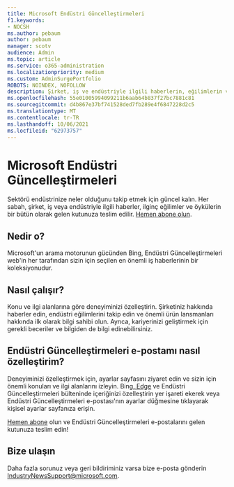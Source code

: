```yaml
---
title: Microsoft Endüstri Güncelleştirmeleri
f1.keywords:
- NOCSH
ms.author: pebaum
author: pebaum
manager: scotv
audience: Admin
ms.topic: article
ms.service: o365-administration
ms.localizationpriority: medium
ms.custom: AdminSurgePortfolio
ROBOTS: NOINDEX, NOFOLLOW
description: Şirket, iş ve endüstriyle ilgili haberlerin, eğilimlerin ve öykülerin günlük bir parçası gelen kutunuza teslim edilir.
ms.openlocfilehash: 55e01005994099211b6aab64b837f27bc7881c81
ms.sourcegitcommit: d4b867e37bf741528ded7fb289e4f6847228d2c5
ms.translationtype: MT
ms.contentlocale: tr-TR
ms.lasthandoff: 10/06/2021
ms.locfileid: "62973757"
---
```

# <a name="microsoft-industry-updates"></a>Microsoft Endüstri Güncelleştirmeleri

Sektörü  endüstrinize neler olduğunu takip etmek için güncel kalın. Her sabah, şirket, iş veya endüstriyle ilgili haberler, ilginç eğilimler ve öykülerin bir bütün olarak gelen kutunuza teslim edilir. [Hemen abone olun](https://www.bing.com/news/professional?pn=setting&mkt=en-us&asnl=1&form).

## <a name="what-is-it"></a>Nedir o?

Microsoft'un arama motorunun gücünden Bing, Endüstri Güncelleştirmeleri web'in her tarafından sizin için seçilen en önemli iş haberlerinin bir koleksiyonudur.

## <a name="how-does-it-work"></a>Nasıl çalışır?

Konu ve ilgi alanlarına göre deneyiminizi özelleştirin. Şirketiniz hakkında haberler edin, endüstri eğilimlerini takip edin ve önemli ürün lansmanları hakkında ilk olarak bilgi sahibi olun. Ayrıca, kariyerinizi geliştirmek için gerekli beceriler ve bilgiden de bilgi edinebilirsiniz.

## <a name="how-do-i-customize-my-industry-updates-email"></a>Endüstri Güncelleştirmeleri e-postamı nasıl özelleştirim?

Deneyiminizi özelleştirmek için, ayarlar sayfasını ziyaret edin ve sizin için önemli konuları ve ilgi alanlarını izleyin. Bing[, Edge](https://www.bing.com/news/professional?pn=setting&mkt=en-us&form=BAWLOG&frb=1) ve Endüstri Güncelleştirmeleri bülteninde içeriğinizi özelleştirin yer işareti ekerek veya Endüstri Güncelleştirmeleri e-postası'nın ayarlar düğmesine tıklayarak kişisel ayarlar sayfanıza erişin.

[Hemen abone](https://www.bing.com/news/professional?pn=setting&mkt=en-us&asnl=1&form=BAWLOG&frb=1) olun ve Endüstri Güncelleştirmeleri e-postalarını gelen kutunuza teslim edin!

## <a name="contact-us"></a>Bize ulaşın

Daha fazla sorunuz veya geri bildiriminiz varsa bize e-posta gönderin <IndustryNewsSupport@microsoft.com>.
